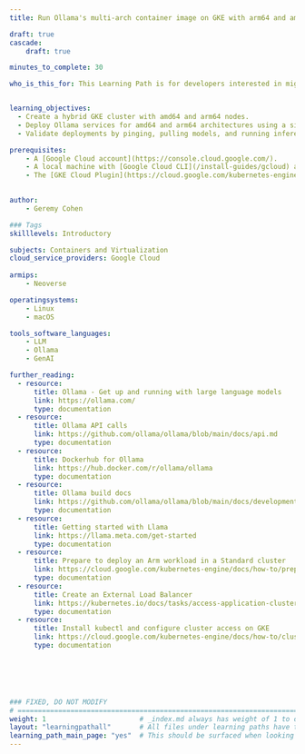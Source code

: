```yaml
---
title: Run Ollama's multi-arch container image on GKE with arm64 and amd64 nodes

draft: true
cascade:
    draft: true

minutes_to_complete: 30

who_is_this_for: This Learning Path is for developers interested in migrating a homogeneous (amd64 K8s) cluster to a hybrid (arm64 and amd64) cluster using a multi-architecture container image on GKE. This Learning Path demonstrates the migration using Ollama. 


learning_objectives:
  - Create a hybrid GKE cluster with amd64 and arm64 nodes.
  - Deploy Ollama services for amd64 and arm64 architectures using a single multi-architecture container image.
  - Validate deployments by pinging, pulling models, and running inferences to compare architecture performance.

prerequisites:
    - A [Google Cloud account](https://console.cloud.google.com/).
    - A local machine with [Google Cloud CLI](/install-guides/gcloud) and [kubectl](/install-guides/kubectl/) installed.
    - The [GKE Cloud Plugin](https://cloud.google.com/kubernetes-engine/docs/how-to/cluster-access-for-kubectl#gcloud) installed.
   

author:
    - Geremy Cohen

### Tags
skilllevels: Introductory

subjects: Containers and Virtualization
cloud_service_providers: Google Cloud
    
armips:
    - Neoverse

operatingsystems:
    - Linux
    - macOS

tools_software_languages:
    - LLM
    - Ollama
    - GenAI

further_reading:
  - resource:
      title: Ollama - Get up and running with large language models
      link: https://ollama.com/
      type: documentation
  - resource:
      title: Ollama API calls
      link: https://github.com/ollama/ollama/blob/main/docs/api.md
      type: documentation
  - resource:
      title: Dockerhub for Ollama
      link: https://hub.docker.com/r/ollama/ollama
      type: documentation
  - resource:
      title: Ollama build docs
      link: https://github.com/ollama/ollama/blob/main/docs/development.md
      type: documentation
  - resource:
      title: Getting started with Llama
      link: https://llama.meta.com/get-started
      type: documentation
  - resource:
      title: Prepare to deploy an Arm workload in a Standard cluster
      link: https://cloud.google.com/kubernetes-engine/docs/how-to/prepare-arm-workloads-for-deployment
      type: documentation
  - resource:
      title: Create an External Load Balancer 
      link: https://kubernetes.io/docs/tasks/access-application-cluster/create-external-load-balancer/
      type: documentation
  - resource:
      title: Install kubectl and configure cluster access on GKE
      link: https://cloud.google.com/kubernetes-engine/docs/how-to/cluster-access-for-kubectl
      type: documentation

    




### FIXED, DO NOT MODIFY
# ================================================================================
weight: 1                       # _index.md always has weight of 1 to order correctly
layout: "learningpathall"       # All files under learning paths have this same wrapper
learning_path_main_page: "yes"  # This should be surfaced when looking for related content. Only set for _index.md of learning path content.
---
```

